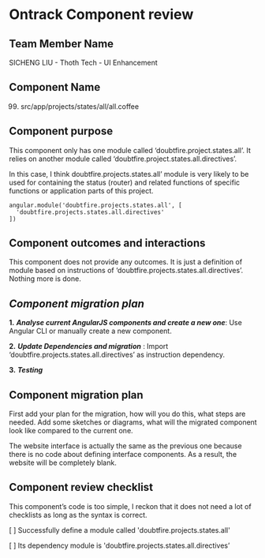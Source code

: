 # Ontrack Component review

## Team Member Name

SICHENG LIU - Thoth Tech - UI Enhancement

## Component Name

99. src/app/projects/states/all/all.coffee

## Component purpose

This component only has one module called ‘doubtfire.project.states.all’. It relies on another module called ‘doubtfire.project.states.all.directives’. 

In this case, I think doubtfire.projects.states.all’ module is very likely to be used for containing the status (router) and related functions of specific functions or application parts of this project. 

 

```AngularJS
angular.module('doubtfire.projects.states.all', [
  'doubtfire.projects.states.all.directives'
])
```

## Component outcomes and interactions

This component does not provide any outcomes. It is just a definition of module based on instructions of ‘doubtfire.projects.states.all.directives’. Nothing more is done. 

## *Component migration plan*

**1.** ***Analyse current AngularJS components and create a new one***: Use Angular CLI or manually create a new component.

**2.** ***Update Dependencies and migration*** : Import ‘doubtfire.projects.states.all.directives’ as instruction dependency.

**3.** ***Testing***

## Component migration plan

First add your plan for the migration, how will you do this, what steps are needed. Add some
sketches or diagrams, what will the migrated component look like compared to the current one.

The website interface is actually the same as the previous one because there is no code about defining interface components. As a result, the website will be completely blank.

## Component review checklist

This component’s code is too simple, I reckon that it does not need a lot of checklists as long as the syntax is correct.

 

[ ] Successfully define a module called 'doubtfire.projects.states.all' 

[ ] Its dependency module is 'doubtfire.projects.states.all.directives’


